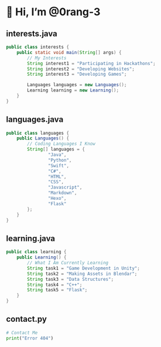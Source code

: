 # 👋 Hi, I’m @0rang-3
## interests.java
```java
public class interests {
    public static void main(String[] args) {
        // My Interests
        String interest1 = "Participating in Hackathons";
        String interest2 = "Developing Websites";
        String interest3 = "Developing Games";

        Languages languages = new Languages();
        Learning learning = new Learning();
    }
}
```

## languages.java
```java
public class languages {
    public Languages() {
        // Coding Languages I Know
        String[] languages = {
                "Java",
                "Python",
                "Swift",
                "C#",
                "HTML",
                "CSS",
                "Javascript",
                "Markdown",
                "Hexo",
                "Flask"
        };
    }
}
```
## learning.java
```java
public class learning {
    public Learning() {
        // What I Am Currently Learning
        String task1 = "Game Development in Unity";
        String task2 = "Making Assets in Blendar";
        String task3 = "Data Structures";
        String task4 = "C++";
        String task5 = "Flask";
    }
}
```

## contact.py
```py
# Contact Me
print("Error 404")
```

<!---
0rang-3/0rang-3 is a ✨ special ✨ repository because its `README.md` (this file) appears on your GitHub profile.
You can click the Preview link to take a look at your changes.
--->
